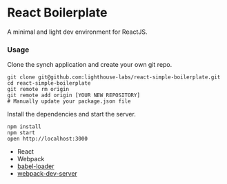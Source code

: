 React Boilerplate
=====================

A minimal and light dev environment for ReactJS.

### Usage

Clone the synch application and create your own git repo.

```
git clone git@github.com:lighthouse-labs/react-simple-boilerplate.git
cd react-simple-boilerplate
git remote rm origin
git remote add origin [YOUR NEW REPOSITORY]
# Manually update your package.json file
```

Install the dependencies and start the server.

```
npm install
npm start
open http://localhost:3000
```



* React
* Webpack
* [babel-loader](https://github.com/babel/babel-loader)
* [webpack-dev-server](https://github.com/webpack/webpack-dev-server)
